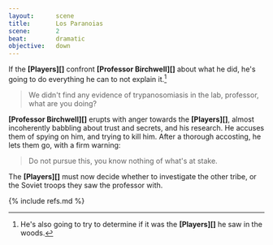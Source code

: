 ```yaml
---
layout:      scene
title:       Los Paranoias
scene:       2
beat:        dramatic
objective:   down
---
```



If the **[Players][]** confront **[Professor Birchwell][]** about what he did,
he's going to do everything he can to not explain it.[^0]

> We didn't find any evidence of trypanosomiasis in the lab, professor, what are you doing?

**[Professor Birchwell][]** erupts with anger towards the **[Players][]**,
almost incoherently babbling about trust and secrets, and his research.
He accuses them of spying on him, and trying to kill him.
After a thorough accosting, he lets them go, with a firm warning:

> Do not pursue this, you know nothing of what's at stake.


The **[Players][]** must now decide whether to investigate the other tribe,
or the Soviet troops they saw the professor with.

[^0]: He's also going to try to determine if it was the **[Players][]** he saw in the woods.

{% include refs.md %}



















